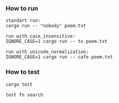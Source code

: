 ### How to run
```
standart run:
cargo run -- "nobody" poem.txt

run with case_insensitive:
IGNORE_CASE=1 cargo run -- to poem.txt

run with unicode_normalization:
IGNORE_CASE=1 cargo run -- cafe poem.txt
```

### How to test
```
cargo test

test fn search
```